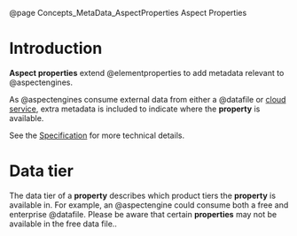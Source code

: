 @page Concepts_MetaData_AspectProperties Aspect Properties

# Introduction

**Aspect properties** extend @elementproperties to add metadata relevant to @aspectengines.

As @aspectengines consume external data from either a @datafile or [cloud service](@term{CloudService}), extra metadata
is included to indicate where the **property** is available.

See the
[Specification](https://github.com/51Degrees/specifications/blob/main/pipeline-specification/features/properties.md#aspect-property-metadata)
for more technical details.

# Data tier

The data tier of a **property** describes which product tiers the **property** is available in. For example,
an @aspectengine could consume both a free and enterprise @datafile. Please be aware that certain 
**properties** may not be available in the free data file..

